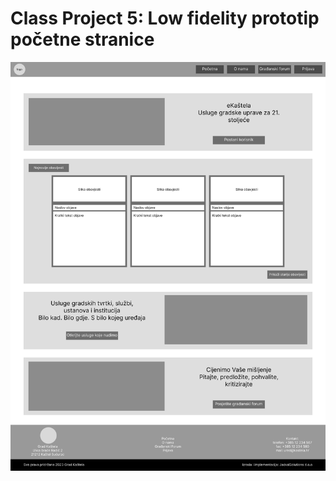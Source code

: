 # Class Project 5: Low fidelity prototip početne stranice

![HomepageLowFidelityPrototype.png](/class-projects/class-project-4/slike/homepage_lowfidelity_prototype.png)
